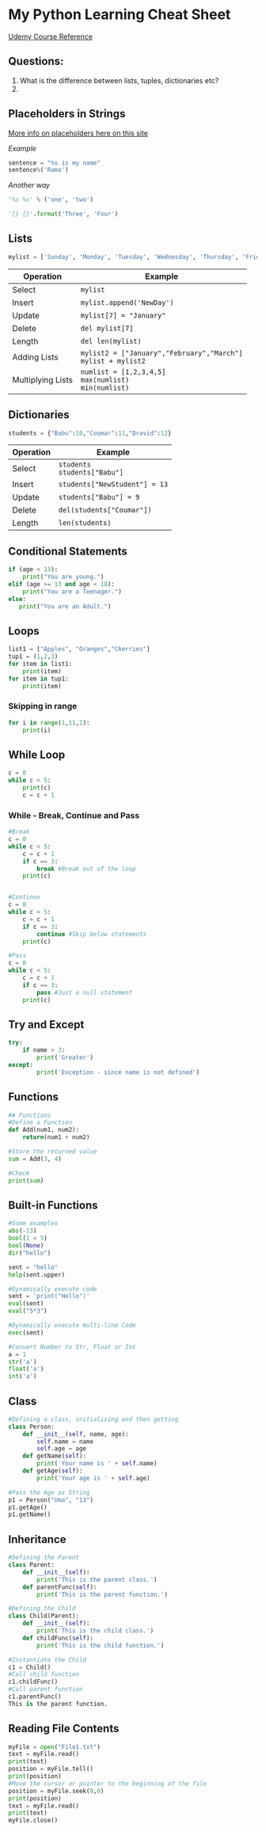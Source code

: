 # My Python Learning Cheat Sheet
[Udemy Course Reference](https://www.udemy.com/share/101r1iAEcZeVpSTHw=/)
## Questions: 
1. What is the difference between lists, tuples, dictionaries etc?
2. 

## Placeholders in Strings
[More info on placeholders here on this site](https://pyformat.info/)

*Example*

```python
sentence = "%s is my name"
sentence%('Rama')
```

*Another way*

```python
'%s %s' % ('one', 'two')

'{} {}'.format('Three', 'Four')
```

## Lists
```python
mylist = ['Sunday', 'Monday', 'Tuesday', 'Wednesday', 'Thursday', 'Friday', 'Saturday']
```
Operation | Example |
--- | --- | 
Select | `mylist`
Insert | `mylist.append('NewDay')`
Update | `mylist[7] = "January"`
Delete | `del mylist[7]`
Length | `del len(mylist)`
Adding Lists | `mylist2 = ["January","February","March"]` <br /> `mylist + mylist2`
Multiplying Lists | `numlist = [1,2,3,4,5]` <br /> `max(numlist)` <br /> `min(numlist)`



## Dictionaries
```python
students = {"Babu":10,"Coumar":11,"Dravid":12}
```
Operation | Example |
--- | --- | 
Select | `students` <br /> `students["Babu"]`
Insert | `students["NewStudent"] = 13`
Update | `students["Babu"] = 9`
Delete | `del(students["Coumar"])`
Length | `len(students)`


## Conditional Statements
```python
if (age < 13):
    print("You are young.")
elif (age >= 13 and age < 18):
    print("You are a Teenager.")
else:
   print("You are an Adult.")
```

## Loops
```python
list1 = ["Apples", "Oranges","Cherries"]
tup1 = (1,2,3)
for item in list1:
    print(item)
for item in tup1:
    print(item)
```

### Skipping in range
```python
for i in range(1,11,2):
    print(i)
```

## While Loop
```python
c = 0
while c < 5:
    print(c)
    c = c + 1
```
    
### While - Break, Continue and Pass
```python
#Break
c = 0
while c < 5:
    c = c + 1
    if c == 3:
        break #Break out of the loop
    print(c)
```

```python

#Continue
c = 0
while c < 5:
    c = c + 1
    if c == 3:
        continue #Skip below statements
    print(c)
```

```python
#Pass
c = 0
while c < 5:
    c = c + 1
    if c == 3:
        pass #Just a null statement
    print(c)

``` 
## Try and Except
```python
try:
    if name > 3:
        print('Greater')
except:
        print('Exception - since name is not defined')
```

## Functions
```python
## Functions
#Define a Function
def Add(num1, num2):
    return(num1 + num2)

#Store the returned value
sum = Add(3, 4)

#Check
print(sum)
```
## Built-in Functions
```python
#Some examples
abs(-13)
bool(1 < 5)
bool(None)
dir("hello")

sent = "hello"
help(sent.upper)

#Dynamically execute code
sent = 'print("Hello")'
eval(sent)
eval("5*3")

#Dynamically execute multi-line Code
exec(sent)

#Convert Number to Str, Float or Int
a = 1
str('a')
float('a')
int('a')
```

## Class
```python
#Defining a class, initializing and then getting
class Person:
    def __init__(self, name, age):
        self.name = name
        self.age = age
    def getName(self):
        print('Your name is ' + self.name)
    def getAge(self):
        print('Your age is ' + self.age)

#Pass the Age as String
p1 = Person("Uma", "13")
p1.getAge()
p1.getName()
```
## Inheritance
```python
#Defining the Parent
class Parent:
	def __init__(self):
		print('This is the parent class.')
	def parentFunc(self):
		print('This is the parent function.')

#Defining the Child
class Child(Parent):
	def __init__(self):
		print('This is the child class.')
	def childFunc(self):
		print('This is the child function.')

#Instantiate the Child
c1 = Child()
#Call child function
c1.childFunc()
#Call parent function
c1.parentFunc()
This is the parent function.

```
## Reading File Contents
```python
myFile = open("File1.txt")
text = myFile.read()
print(text)
position = myFile.tell()
print(position)
#Move the cursor or pointer to the beginning of the file
position = myFile.seek(0,0)
print(position)
text = myFile.read()
print(text)
myFile.close()
```
